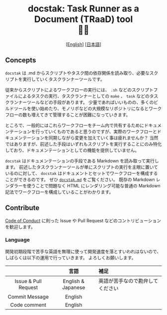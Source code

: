 <div align="center">

# docstak: Task Runner as a Document (TRaaD) tool<br>🐶🥞

[[English](./README.md)] [[日本語](./README.ja.md)]
</div>

## Concepts

`docstak` は .md からスクリプトやタスク間の依存関係を読み取り、必要なスクリプトを実行していくタスクランナーツールです。

従来からスクリプトによるワークフローの実行には、 `.sh` などのスクリプトファイルによるタスクの実行、タスクランナーとしての `make` 、 `task` などのタスクランナーツールなどの手段があります。
少量であればいいものの、多くのビルドツールを使い始めたり、モノリポなどの大規模なリポジトリになるとワークフローの数も増えてきて管理することが困難になっていきます。

ところで、一般的にはこれらワークフローをチーム内で共有するためにドキュメンテーションを行っていくものであると思うのですが、実際のワークフローとドキュメンテーションを同期しながら変更を加えていく事は疲れませんか？
当然ではありますが、前述した手段はいずれもスクリプトを実行することにのみ特化しており、ドキュメンテーションとしての機能を提供していません。

`docstak` はドキュメンテーションの手段である Markdown を読み取って実行します。
前述したタスクランナーツールが単にスクリプトの実行を主眼に置いているのに対して、 `docstak` はドキュメントとセットでワークフローを構成することができるのです。
ぜひ [`docstak.md`](./docstak.md) をご覧ください。
既存の Markdown レンダラーを使うことで問題なく HTML にレンダリング可能な普通の Markdown 記法でワークフローを構成していることがわかります。

## Contribute

[Code of Conduct](./CODE_OF_CONDUCT.md) に則った Issue や Pull Request などのコントリビューションを歓迎します。

### Language

開発初期段階で苦手な英語を無理に使って開発速度を落とすいわれはないので、しばらくは以下の運用で行っていきます。
よろしくお願いします。

| | 言語 | 補足
| :-: | :-: | :--
| Issue & Pull Request | English & Japanese | 英語が苦手なので勘弁してください
| Commit Message | English |
| Code comment | English |
